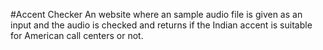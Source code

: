 #Accent Checker
An website where an sample audio file is given as an input and the audio is checked and returns if the Indian accent is suitable for American call centers or not.
